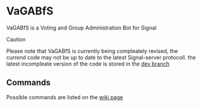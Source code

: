 # VaGABfS
VaGABfS is a Voting and Group Administration Bot for Signal

> [!CAUTION]
> Please note that VaGABfS is currently being compleately revised, the currend code may not be up to date to the latest Signal-server protocoll.
> the latest incompleate version of the code is stored in the [dev branch](https://github.com/The-Bug-Bashers/VaGABfS/tree/dev)


## Commands
Possible commands are listed on the [wiki page](https://github.com/The-Bug-Bashers/VaGABfS/wiki)

